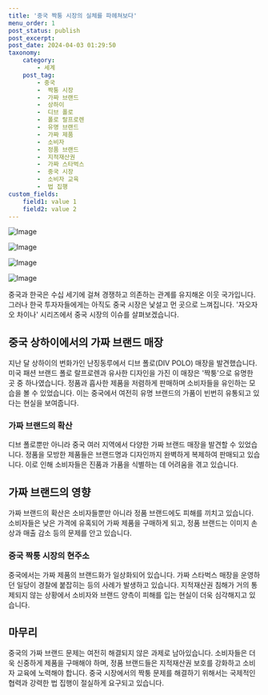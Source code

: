 ```yaml
---
title: '중국 짝퉁 시장의 실체를 파헤쳐보다'
menu_order: 1
post_status: publish
post_excerpt: 
post_date: 2024-04-03 01:29:50
taxonomy:
    category:
        - 세계
    post_tag:
        - 중국
        -  짝퉁 시장
        -  가짜 브랜드
        -  상하이
        -  디브 폴로
        -  폴로 랄프로렌
        -  유명 브랜드
        -  가짜 제품
        -  소비자
        -  정품 브랜드
        -  지적재산권
        -  가짜 스타벅스
        -  중국 시장
        -  소비자 교육
        -  법 집행
custom_fields:
    field1: value 1
    field2: value 2
---
```


![Image](https://imgnews.pstatic.net/image/008/2024/04/02/0005020106_001_20240402055101004.jpg?type=w647)

![Image](https://imgnews.pstatic.net/image/008/2024/04/02/0005020106_002_20240402055101660.jpg?type=w647)

![Image](https://imgnews.pstatic.net/image/008/2024/04/02/0005020106_003_20240402055102249.jpg?type=w647)

![Image](https://imgnews.pstatic.net/image/008/2024/04/02/0005020106_004_20240402055102759.jpg?type=w647)

중국과 한국은 수십 세기에 걸쳐 경쟁하고 의존하는 관계를 유지해온 이웃 국가입니다. 그러나 한국 투자자들에게는 아직도 중국 시장은 낯설고 먼 곳으로 느껴집니다. '자오자오 차이나' 시리즈에서 중국 시장의 이슈를 살펴보겠습니다.
## 중국 상하이에서의 가짜 브랜드 매장
지난 달 상하이의 번화가인 난징동루에서 디브 폴로(DIV POLO) 매장을 발견했습니다. 미국 패션 브랜드 폴로 랄프로렌과 유사한 디자인을 가진 이 매장은 '짝퉁'으로 유명한 곳 중 하나였습니다. 정품과 흡사한 제품을 저렴하게 판매하며 소비자들을 유인하는 모습을 볼 수 있었습니다. 이는 중국에서 여전히 유명 브랜드의 가품이 빈번히 유통되고 있다는 현실을 보여줍니다.
### 가짜 브랜드의 확산
디브 폴로뿐만 아니라 중국 여러 지역에서 다양한 가짜 브랜드 매장을 발견할 수 있었습니다. 정품을 모방한 제품들은 브랜드명과 디자인까지 완벽하게 복제하여 판매되고 있습니다. 이로 인해 소비자들은 진품과 가품을 식별하는 데 어려움을 겪고 있습니다.
## 가짜 브랜드의 영향
가짜 브랜드의 확산은 소비자들뿐만 아니라 정품 브랜드에도 피해를 끼치고 있습니다. 소비자들은 낮은 가격에 유혹되어 가짜 제품을 구매하게 되고, 정품 브랜드는 이미지 손상과 매출 감소 등의 문제를 안고 있습니다.
### 중국 짝퉁 시장의 현주소
중국에서는 가짜 제품의 브랜드화가 일상화되어 있습니다. 가짜 스타벅스 매장을 운영하던 일당이 경찰에 붙잡히는 등의 사례가 발생하고 있습니다. 지적재산권 침해가 거의 통제되지 않는 상황에서 소비자와 브랜드 양측이 피해를 입는 현실이 더욱 심각해지고 있습니다.
## 마무리
중국의 가짜 브랜드 문제는 여전히 해결되지 않은 과제로 남아있습니다. 소비자들은 더욱 신중하게 제품을 구매해야 하며, 정품 브랜드들은 지적재산권 보호를 강화하고 소비자 교육에 노력해야 합니다. 중국 시장에서의 짝퉁 문제를 해결하기 위해서는 국제적인 협력과 강력한 법 집행이 절실하게 요구되고 있습니다.
